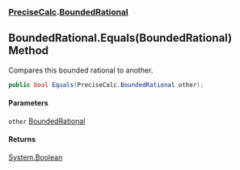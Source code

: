 ### [PreciseCalc](PreciseCalc.md 'PreciseCalc').[BoundedRational](PreciseCalc.BoundedRational.md 'PreciseCalc.BoundedRational')

## BoundedRational.Equals(BoundedRational) Method

Compares this bounded rational to another.

```csharp
public bool Equals(PreciseCalc.BoundedRational other);
```
#### Parameters

<a name='PreciseCalc.BoundedRational.Equals(PreciseCalc.BoundedRational).other'></a>

`other` [BoundedRational](PreciseCalc.BoundedRational.md 'PreciseCalc.BoundedRational')

#### Returns
[System.Boolean](https://docs.microsoft.com/en-us/dotnet/api/System.Boolean 'System.Boolean')